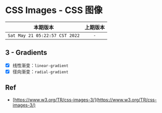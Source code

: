 # CSS Images - CSS 图像

|本期版本| 上期版本
|:---:|:---:
`Sat May 21 05:22:57 CST 2022` | `-`

## 3 - Gradients

* [x] 线性渐变：`linear-gradient`
* [x] 径向渐变：`radial-gradient`

## Ref

* [https://www.w3.org/TR/css-images-3/](https://www.w3.org/TR/css-images-3/)